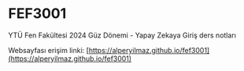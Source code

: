 # FEF3001

YTÜ Fen Fakültesi 2024 Güz Dönemi - Yapay Zekaya Giriş ders notları

Websayfası erişim linki: [https://alperyilmaz.github.io/fef3001](https://alperyilmaz.github.io/fef3001)
